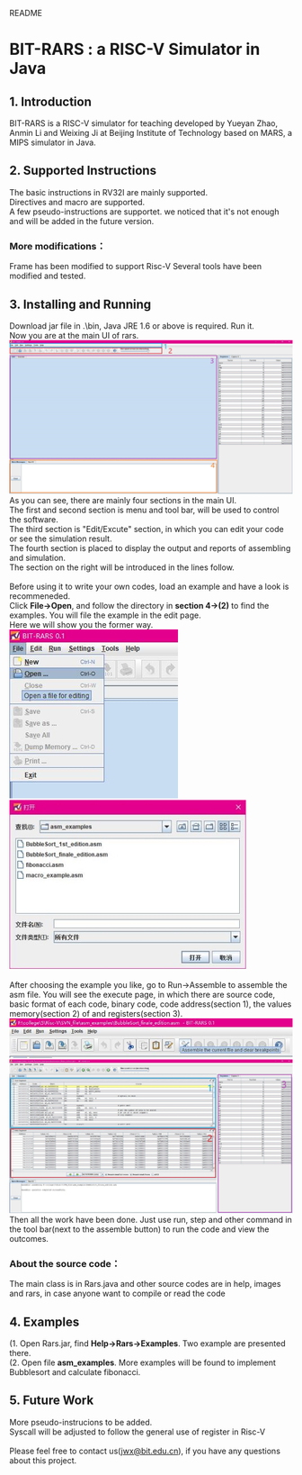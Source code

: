 README

# BIT-RARS : a RISC-V Simulator in Java 


## 1. Introduction
  BIT-RARS is a RISC-V simulator for teaching developed by Yueyan Zhao, Anmin Li and Weixing Ji at Beijing Institute of Technology based on MARS, a MIPS simulator in Java. <br>

## 2. Supported Instructions
  The basic instructions in RV32I are mainly supported.<br>
  Directives and macro are supported.<br>
  A few pseudo-instructions are supportet. we noticed that it's not enough and will be added in the future version.<br>
### More modifications：
  Frame has been modified to support Risc-V 
Several tools have been modified and tested. 
## 3. Installing and Running
  Download jar file in .\bin, Java JRE 1.6 or above is required. Run it.<br>
  Now you are at the main UI of rars. <br>
  ![1](https://github.com/jiweixing/bit-rars/raw/master/screen_shot/3_1.jpg "Main UI")	<br>
  As you can see, there are mainly four sections in the main UI. <br>
  The first and second section is menu and tool bar, will be used to control the software. <br>
  The third section is "Edit/Excute" section, in which you can edit your code or see the simulation result. <br>
  The fourth section is placed to display the output and reports of assembling and simulation.<br>
  The section on the right will be introduced in the lines follow.<br>
  <br>
  Before using it to write your own codes, load an example and have a look is recommeneded.<br>
  Click **File→Open**, and follow the directory in **section 4→(2)** to find the examples. You will file the example in the edit page.<br>
  Here we will show you the former way.<br>
  ![2](https://github.com/jiweixing/bit-rars/raw/master/screen_shot/3_2.jpg "Open file")
  ![3](https://github.com/jiweixing/bit-rars/raw/master/screen_shot/3_3.jpg "Select file")	<br>
  <br>
  After choosing the example you like, go to Run→Assemble to assemble the asm file. You will see the execute page, in which there are source code, basic format of each code, binary code, code address(section 1), the values memory(section 2) of and registers(section 3).<br>
  ![4](https://github.com/jiweixing/bit-rars/raw/master/screen_shot/3_4.jpg "Assemble file")	<br>
  ![5](https://github.com/jiweixing/bit-rars/raw/master/screen_shot/3_5.jpg "Assemble button in tool bar")	<br>
  Then all the work have been done. Just use run, step and other command in the tool bar(next to  the assemble button) to run the code and view the outcomes.<br>
### About the source code：
  The main class is in Rars.java and other source codes are in help, images and rars, in case anyone want to compile or read the code
## 4. Examples
  (1. Open Rars.jar, find **Help→Rars→Examples**. Two example are presented there.<br>
  (2. Open file **asm_examples**. More examples will be found to implement Bubblesort and calculate fibonacci.<br>
## 5. Future Work
  More pseudo-instrucions to be added.<br>
  Syscall will be adjusted to follow the general use of register in Risc-V<br>
  <br>
  Please feel free to contact us(jwx@bit.edu.cn), if you have any questions about this project.<br>
